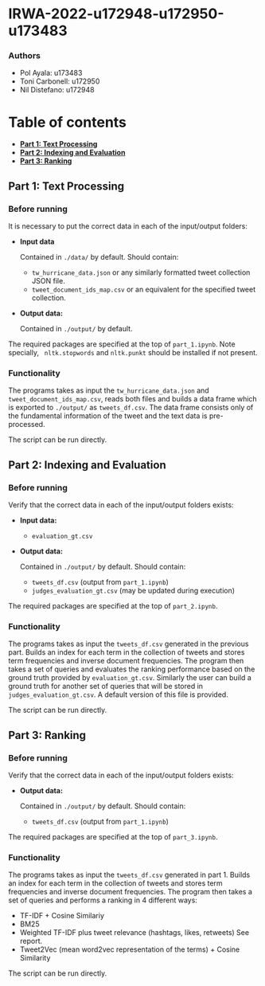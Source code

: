 # IRWA-2022-u172948-u172950-u173483

### Authors

- Pol Ayala: u173483
- Toni Carbonell: u172950
- Nil Distefano: u172948

# Table of contents
- **[Part 1: Text Processing](#part-1-text-processing)**
- **[Part 2: Indexing and Evaluation](#part-2-indexing-and-evaluation)**
- **[Part 3: Ranking](#part-3-ranking)**

## Part 1: Text Processing

### Before running

It is necessary to put the correct data in each of the input/output folders:

- **Input data**

  Contained in `./data/` by default. Should contain:

  - `tw_hurricane_data.json` or any similarly formatted tweet collection JSON file.
  - `tweet_document_ids_map.csv` or an equivalent for the specified tweet collection.

- **Output data:** 

  Contained in `./output/` by default. 

The required packages are specified at the top of  `part_1.ipynb`. Note specially,  ` nltk.stopwords` and `nltk.punkt` should be installed if not present.

### Functionality

The programs takes as input the `tw_hurricane_data.json` and `tweet_document_ids_map.csv`, reads both files and builds a data frame which is exported to `./output/` as `tweets_df.csv`.  The data frame consists only of the fundamental information of the tweet and the text data is pre-processed.

The script can be run directly.



## Part 2: Indexing and Evaluation

### Before running

Verify that the correct data in each of the input/output folders exists:

- **Input data:**
  - `evaluation_gt.csv`

- **Output data:** 

  Contained in `./output/` by default. Should contain:

  - `tweets_df.csv` (output from `part_1.ipynb`)
  - `judges_evaluation_gt.csv` (may be updated during execution)

The required packages are specified at the top of  `part_2.ipynb`. 

### Functionality

The programs takes as input the `tweets_df.csv` generated in the previous part. Builds an index for each term in the collection of tweets and stores term frequencies and inverse document frequencies. The program then takes a set of queries and evaluates the ranking performance based on the ground truth provided by `evaluation_gt.csv`. Similarly the user can build a ground truth for another set of queries that will be stored in `judges_evaluation_gt.csv`. A default version of this file is provided.

The script can be run directly.

## Part 3: Ranking

### Before running

Verify that the correct data in each of the input/output folders exists:

- **Output data:** 

  Contained in `./output/` by default. Should contain:

  - `tweets_df.csv` (output from `part_1.ipynb`)

The required packages are specified at the top of  `part_3.ipynb`. 

### Functionality

The programs takes as input the `tweets_df.csv` generated in part 1. Builds an index for each term in the collection of tweets and stores term frequencies and inverse document frequencies. The program then takes a set of queries and performs a ranking in 4 different ways: 
- TF-IDF + Cosine Similariy
- BM25
- Weighted TF-IDF plus tweet relevance (hashtags, likes, retweets) See report.
- Tweet2Vec (mean word2vec representation of the terms) + Cosine Similarity

The script can be run directly.



